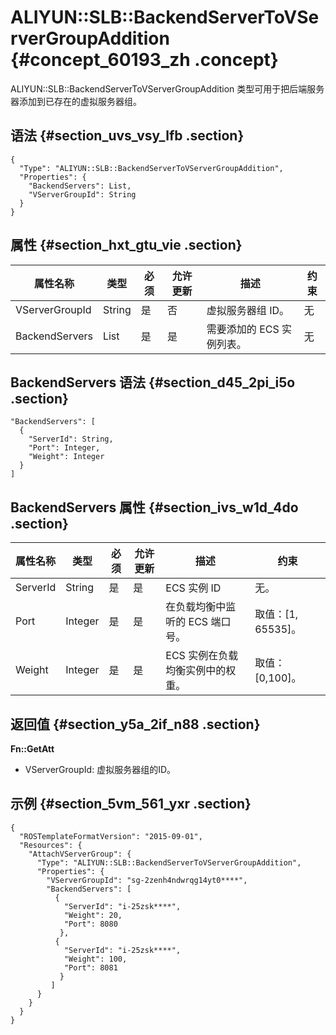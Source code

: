 # ALIYUN::SLB::BackendServerToVServerGroupAddition {#concept_60193_zh .concept}

ALIYUN::SLB::BackendServerToVServerGroupAddition 类型可用于把后端服务器添加到已存在的虚拟服务器组。

## 语法 {#section_uvs_vsy_lfb .section}

``` {#codeblock_w8d_oeo_vhf .language-json}
{
  "Type": "ALIYUN::SLB::BackendServerToVServerGroupAddition",
  "Properties": {
    "BackendServers": List,
    "VServerGroupId": String
  }
}
```

## 属性 {#section_hxt_gtu_vie .section}

|属性名称|类型|必须|允许更新|描述|约束|
|----|--|--|----|--|--|
|VServerGroupId|String|是|否|虚拟服务器组 ID。|无|
|BackendServers|List|是|是|需要添加的 ECS 实例列表。|无|

## BackendServers 语法 {#section_d45_2pi_i5o .section}

``` {#codeblock_l83_ey8_ejs .language-json}
"BackendServers": [
  {
    "ServerId": String,
    "Port": Integer,
    "Weight": Integer
  }
]
```

## BackendServers 属性 {#section_ivs_w1d_4do .section}

|属性名称|类型|必须|允许更新|描述|约束|
|----|--|--|----|--|--|
|ServerId|String|是|是|ECS 实例 ID|无。|
|Port|Integer|是|是|在负载均衡中监听的 ECS 端口号。|取值：\[1, 65535\]。|
|Weight|Integer|是|是|ECS 实例在负载均衡实例中的权重。|取值：\[0,100\]。|

## 返回值 {#section_y5a_2if_n88 .section}

**Fn::GetAtt**

-   VServerGroupId: 虚拟服务器组的ID。

## 示例 {#section_5vm_561_yxr .section}

``` {#codeblock_yq5_u2b_332 .language-json}
{
  "ROSTemplateFormatVersion": "2015-09-01",
  "Resources": {
    "AttachVServerGroup": {
      "Type": "ALIYUN::SLB::BackendServerToVServerGroupAddition",
      "Properties": {
        "VServerGroupId": "sg-2zenh4ndwrqg14yt0****",
        "BackendServers": [
          {
            "ServerId": "i-25zsk****",
            "Weight": 20,
            "Port": 8080
           },
          {
            "ServerId": "i-25zsk****",
            "Weight": 100,
            "Port": 8081
           }
         ]
      }
    }
  }
}
```


